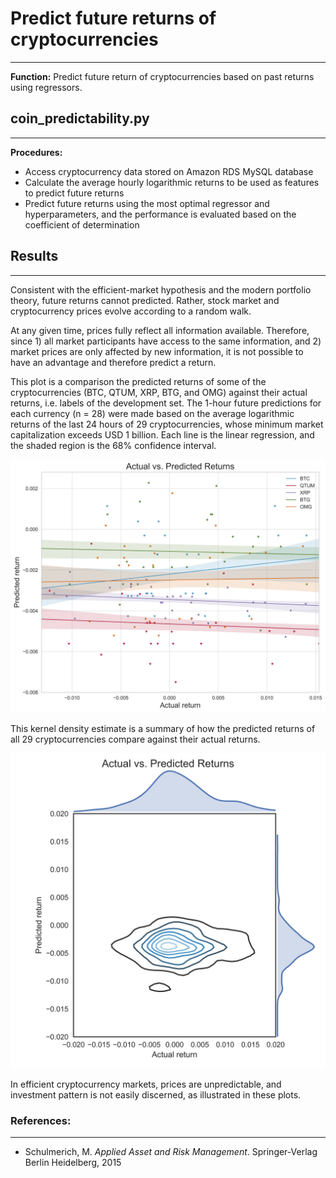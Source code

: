 # Predict future returns of cryptocurrencies
---
**Function:**
Predict future return of cryptocurrencies based on past returns using regressors.


## coin_predictability.py
---
**Procedures:**
* Access cryptocurrency data stored on Amazon RDS MySQL database
* Calculate the average hourly logarithmic returns to be used as features to predict future returns
* Predict future returns using the most optimal regressor and hyperparameters, and the performance is evaluated based on the coefficient of determination


## Results
---
 Consistent with the efficient-market hypothesis and the modern portfolio theory, future returns cannot predicted. Rather, stock market and cryptocurrency prices evolve according to a random walk.

 At any given time, prices fully reflect all information available. Therefore, since 1) all market participants have access to the same information, and 2) market prices are only affected by new information, it is not possible to have an advantage and therefore predict a return.

 This plot is a comparison the predicted returns of some of the cryptocurrencies (BTC, QTUM, XRP, BTG, and OMG) against their actual returns, i.e. labels of the development set. The 1-hour future predictions for each currency (n = 28) were made based on the average logarithmic returns of the last 24 hours of 29 cryptocurrencies, whose minimum market capitalization exceeds USD 1 billion. Each line is the linear regression, and the shaded region is the 68% confidence interval.

 ![](https://github.com/nalin-t/coin-predictability/blob/master/ActualPredictedReturns.png)


This kernel density estimate is a summary of how the predicted returns of all 29 cryptocurrencies compare against their actual returns.  

![](https://github.com/nalin-t/coin-predictability/blob/master/ActualPredictedReturnsDist.png)


In efficient cryptocurrency markets, prices are unpredictable, and investment pattern is not easily discerned, as illustrated in these plots.


### References:
---
* Schulmerich, M. *Applied Asset and Risk Management*.
Springer-Verlag Berlin Heidelberg, 2015
